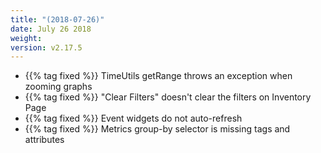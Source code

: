 ```yaml
---
title: "(2018-07-26)"
date: July 26 2018
weight:
version: v2.17.5
---
```


- {{% tag fixed %}} TimeUtils getRange throws an exception when zooming graphs
- {{% tag fixed %}} "Clear Filters" doesn't clear the filters on Inventory Page
- {{% tag fixed %}} Event widgets do not auto-refresh
- {{% tag fixed %}} Metrics group-by selector is missing tags and attributes
